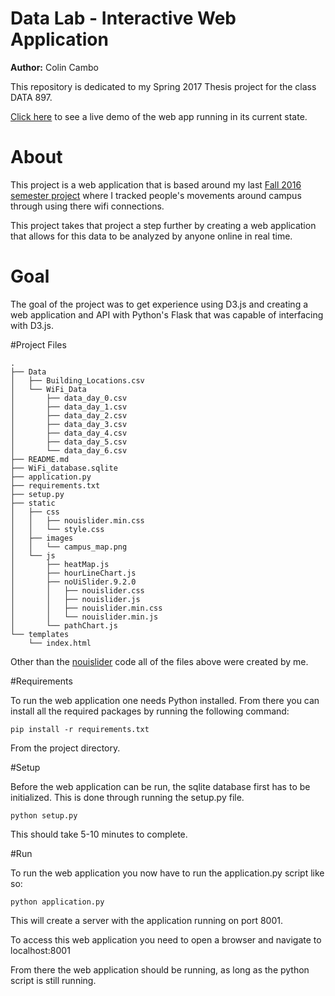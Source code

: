 # Data Lab - Interactive Web Application

__Author:__ Colin Cambo

This repository is dedicated to my Spring 2017 Thesis project for the class DATA 897.

[Click here](https://cwb35.pythonanywhere.com) to see a live demo of the web app running in its current state.

# About

This project is a web application that is based around my last [Fall 2016 semester project](https://github.com/cwb35/UNH_WiFi_Analysis) where I tracked people's movements around campus through using there wifi connections.

This project takes that project a step further by creating a web application that allows for this data to be analyzed by anyone online in real time.

# Goal

The goal of the project was to get experience using D3.js and creating a web application and API with Python's Flask that was capable of interfacing with D3.js.

#Project Files

	.
	├── Data
	│   ├── Building_Locations.csv
	│   └── WiFi_Data
	│       ├── data_day_0.csv
	│       ├── data_day_1.csv
	│       ├── data_day_2.csv
	│       ├── data_day_3.csv
	│       ├── data_day_4.csv
	│       ├── data_day_5.csv
	│       └── data_day_6.csv
	├── README.md
	├── WiFi_database.sqlite
	├── application.py
	├── requirements.txt
	├── setup.py
	├── static
	│   ├── css
	│   │   ├── nouislider.min.css
	│   │   └── style.css
	│   ├── images
	│   │   └── campus_map.png
	│   └── js
	│       ├── heatMap.js
	│       ├── hourLineChart.js
	│       ├── noUiSlider.9.2.0
	│       │   ├── nouislider.css
	│       │   ├── nouislider.js
	│       │   ├── nouislider.min.css
	│       │   └── nouislider.min.js
	│       └── pathChart.js
	└── templates
	    └── index.html

Other than the [nouislider](https://refreshless.com/nouislider/) code all of the files above were created by me.

#Requirements

To run the web application one needs Python installed. From there you can install all the required packages by running the following command:

```pip install -r requirements.txt``` 

From the project directory.

#Setup

Before the web application can be run, the sqlite database first has to be initialized. This is done through running the setup.py file.

```python setup.py```

This should take 5-10 minutes to complete.

#Run

To run the web application you now have to run the application.py script like so:

```python application.py```

This will create a server with the application running on port 8001.

To access this web application you need to open a browser and navigate to localhost:8001

From there the web application should be running, as long as the python script is still running.


